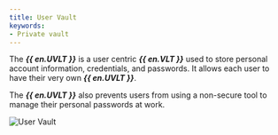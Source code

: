 ```yaml
---
title: User Vault
keywords:
- Private vault
---
```

The ***{{ en.UVLT }}*** is a user centric ***{{ en.VLT }}*** used to store personal account information, credentials, and passwords. It allows each user to have their very own ***{{ en.UVLT }}***.  

The ***{{ en.UVLT }}*** also prevents users from using a non-secure tool to manage their personal passwords at work. 

![User Vault](https://webdevolutions.azureedge.net/docs/en/server/ServerOp8026.png) 

